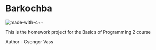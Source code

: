 # Barkochba
![made-with-c++](https://img.shields.io/badge/Made%20with-C++-1f425f.svg)

This is the homework project for the Basics of Programming 2 course

Author - Csongor Vass
